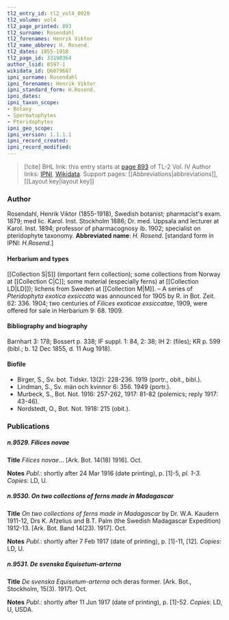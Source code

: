 ```yaml
---
tl2_entry_id: tl2_vol4_0920
tl2_volume: vol4
tl2_page_printed: 893
tl2_surname: Rosendahl
tl2_forenames: Henrik Viktor
tl2_name_abbrev: H. Rosend.
tl2_dates: 1855-1918
tl2_page_id: 33190364
author_lsid: 8597-1
wikidata_id: Q6079687
ipni_surname: Rosendahl
ipni_forenames: Henrik Viktor
ipni_standard_form: H.Rosend.
ipni_dates: 
ipni_taxon_scope: 
- Botany
- Spermatophytes
- Pteridophytes
ipni_geo_scope: 
ipni_version: 1.1.1.1
ipni_record_created: 
ipni_record_modified:
---
```


> [!cite] BHL link: this entry starts at [page 893](https://www.biodiversitylibrary.org/page/33190364) of TL-2 Vol. IV
> Author links: [IPNI](https://www.ipni.org/a/8597-1), [Wikidata](https://www.wikidata.org/wiki/Q6079687). Support pages: [[Abbreviations|abbreviations]], [[Layout key|layout key]]

### Author

Rosendahl, Henrik Viktor (1855-1918), Swedish botanist; pharmacist's exam. 1879; med lic. Karol. Inst. Stockholm 1886; Dr. med. Uppsala and lecturer at Karol. Inst. 1894; professor of pharmacognosy ib. 1902; specialist on pteridophyte taxonomy. 
**Abbreviated name**: *H. Rosend.* \[standard form in IPNI: *H.Rosend.*\]

#### Herbarium and types

[[Collection S|S]] (important fern collection); some collections from Norway at [[Collection C|C]]; some material (especially ferns) at [[Collection LD|LD]]); lichens from Sweden at [[Collection M|M]]. – A series of *Pteridophyta exotica exsiccata* was announced for 1905 by R. in Bot. Zeit. 62: 336. 1904; two centuries of *Filices exoticae exsiccatae*, 1909, were offered for sale in Herbarium 9: 68. 1909.

#### Bibliography and biography

Barnhart 3: 178; Bossert p. 338; IF suppl. 1: 84, 2: 38; IH 2: (files); KR p. 599 (bibl.; b. 12 Dec 1855, d. 11 Aug 1918).

#### Biofile

- Birger, S., Sv. bot. Tidskr. 13(2): 228-236. 1919 (portr., obit., bibl.).
- Lindman, S., Sv. män och kvinnor 6: 356. 1949 (portr.).
- Murbeck, S., Bot. Not. 1916: 257-262, 1917: 81-82 (polemics; reply 1917: 43-46).
- Nordstedt, O., Bot. Not. 1918: 215 (obit.).

### Publications

##### n.9529. Filices novae

**Title**
*Filices novae*... \[Ark. Bot. 14(18) 1916\]. Oct.

**Notes**
*Publ*.: shortly after 24 Mar 1916 (date printing), p. \[1\]-5, *pl. 1-3. Copies*: LD, U.

##### n.9530. On two collections of ferns made in Madagascar

**Title**
*On two collections of ferns made in Madagascar* by Dr. W.A. Kaudern 1911-12, Drs K. Afzelius and B.T. Palm (the Swedish Madagascar Expedition) 1912-13. \[Ark. Bot. Band 14(23). 1917\]. Oct.

**Notes**
*Publ*.: shortly after 7 Feb 1917 (date of printing), p. \[1\]-11, \[12\]. *Copies*: LD, U.

##### n.9531. De svenska Equisetum-arterna

**Title**
*De svenska Equisetum-arterna* och deras former. \[Ark. Bot., Stockholm, 15(3). 1917\]. Oct.

**Notes**
*Publ*.: shortly after 11 Jun 1917 (date of printing), p. \[1\]-52. *Copies*: LD, U, USDA.

